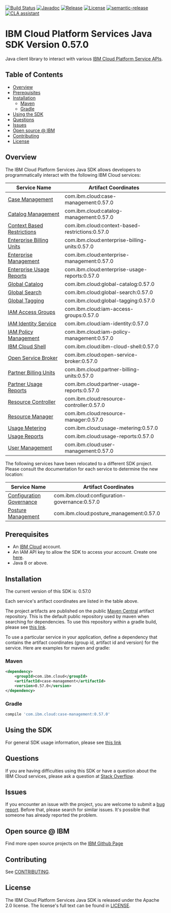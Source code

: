 [![Build Status](https://app.travis-ci.com/IBM/platform-services-java-sdk.svg?branch=main)](https://app.travis-ci.com/IBM/platform-services-java-sdk)
[![Javadoc](https://img.shields.io/static/v1?label=javadoc&message=latest&color=blue)](https://ibm.github.io/platform-services-java-sdk/docs/latest)
[![Release](https://img.shields.io/github/v/release/IBM/platform-services-java-sdk)](https://github.com/IBM/platform-services-java-sdk/releases/latest)
[![License](https://img.shields.io/badge/License-Apache%202.0-blue.svg)](https://opensource.org/licenses/Apache-2.0)
[![semantic-release](https://img.shields.io/badge/%20%20%F0%9F%93%A6%F0%9F%9A%80-semantic--release-e10079.svg)](https://github.com/semantic-release/semantic-release)
[![CLA assistant](https://cla-assistant.io/readme/badge/IBM/platform-services-java-sdk)](https://cla-assistant.io/IBM/platform-services-java-sdk)



# IBM Cloud Platform Services Java SDK Version 0.57.0

Java client library to interact with various 
[IBM Cloud Platform Service APIs](https://cloud.ibm.com/docs?tab=api-docs&category=platform_services).

## Table of Contents

<!--
  The TOC below is generated using the `markdown-toc` node package.

      https://github.com/jonschlinkert/markdown-toc

  You should regenerate the TOC after making changes to this file.

      npx markdown-toc --maxdepth 4 -i README.md
  -->

<!-- toc -->

- [Overview](#overview)
- [Prerequisites](#prerequisites)
- [Installation](#installation)
  * [Maven](#maven)
  * [Gradle](#gradle)
- [Using the SDK](#using-the-sdk)
- [Questions](#questions)
- [Issues](#issues)
- [Open source @ IBM](#open-source--ibm)
- [Contributing](#contributing)
- [License](#license)

<!-- tocstop -->

## Overview

The IBM Cloud Platform Services Java SDK allows developers to programmatically interact with the following IBM Cloud services:

Service Name | Artifact Coordinates
--- | --- 
[Case Management](https://cloud.ibm.com/apidocs/case-management?code=java) | com.ibm.cloud:case-management:0.57.0
[Catalog Management](https://cloud.ibm.com/apidocs/resource-catalog/private-catalog?code=java) | com.ibm.cloud:catalog-management:0.57.0
[Context Based Restrictions](https://cloud.ibm.com/apidocs/context-based-restrictions?code=java) | com.ibm.cloud:context-based-restrictions:0.57.0
[Enterprise Billing Units](https://cloud.ibm.com/apidocs/enterprise-apis/billing-unit?code=java) | com.ibm.cloud:enterprise-billing-units:0.57.0
[Enterprise Management](https://cloud.ibm.com/apidocs/enterprise-apis/enterprise?code=java) | com.ibm.cloud:enterprise-management:0.57.0
[Enterprise Usage Reports](https://cloud.ibm.com/apidocs/enterprise-apis/resource-usage-reports?code=java) | com.ibm.cloud:enterprise-usage-reports:0.57.0
[Global Catalog](https://cloud.ibm.com/apidocs/resource-catalog/global-catalog?code=java) | com.ibm.cloud:global-catalog:0.57.0
[Global Search](https://cloud.ibm.com/apidocs/search?code=java) | com.ibm.cloud:global-search:0.57.0
[Global Tagging](https://cloud.ibm.com/apidocs/tagging?code=java) | com.ibm.cloud:global-tagging:0.57.0
[IAM Access Groups](https://cloud.ibm.com/apidocs/iam-access-groups?code=java) | com.ibm.cloud:iam-access-groups:0.57.0
[IAM Identity Service](https://cloud.ibm.com/apidocs/iam-identity-token-api?code=java) | com.ibm.cloud:iam-identity:0.57.0
[IAM Policy Management](https://cloud.ibm.com/apidocs/iam-policy-management?code=java) | com.ibm.cloud:iam-policy-management:0.57.0
[IBM Cloud Shell](https://cloud.ibm.com/apidocs/cloudshell?code=java) | com.ibm.cloud:ibm-cloud-shell:0.57.0
[Open Service Broker](https://cloud.ibm.com/apidocs/resource-controller/ibm-cloud-osb-api?code=java) | com.ibm.cloud:open-service-broker:0.57.0
[Partner Billing Units](https://cloud.ibm.com/apidocs/partner-apis/billing-unit?code=java) | com.ibm.cloud:partner-billing-units:0.57.0
[Partner Usage Reports](https://cloud.ibm.com/apidocs/partner-apis/resource-usage-reports?code=java) | com.ibm.cloud:partner-usage-reports:0.57.0
[Resource Controller](https://cloud.ibm.com/apidocs/resource-controller/resource-controller?code=java) | com.ibm.cloud:resource-controller:0.57.0
[Resource Manager](https://cloud.ibm.com/apidocs/resource-controller/resource-manager?code=java) | com.ibm.cloud:resource-manager:0.57.0
[Usage Metering](https://cloud.ibm.com/apidocs/usage-metering?code=java) | com.ibm.cloud:usage-metering:0.57.0
[Usage Reports](https://cloud.ibm.com/apidocs/metering-reporting?code=java) | com.ibm.cloud:usage-reports:0.57.0
[User Management](https://cloud.ibm.com/apidocs/user-management?code=java) | com.ibm.cloud:user-management:0.57.0

The following services have been relocated to a different SDK project.
Please consult the documentation for each service to determine the new location:

Service Name | Artifact Coordinates
--- | --- 
[Configuration Governance](https://cloud.ibm.com/apidocs/security-compliance/config?code=java) | com.ibm.cloud:configuration-governance:0.57.0
[Posture Management](https://cloud.ibm.com/apidocs/security-compliance/posture?code=java) | com.ibm.cloud:posture_management:0.57.0

## Prerequisites

[ibm-cloud-onboarding]: https://cloud.ibm.com/registration

* An [IBM Cloud][ibm-cloud-onboarding] account.
* An IAM API key to allow the SDK to access your account. Create one [here](https://cloud.ibm.com/iam/apikeys).
* Java 8 or above.

## Installation
The current version of this SDK is: 0.57.0

Each service's artifact coordinates are listed in the table above.

The project artifacts are published on the public [Maven Central](https://repo1.maven.org/maven2/)
artifact repository.  This is the default public repository used by maven when searching for dependencies.
To use this repository within a gradle build, please see
[this link](https://docs.gradle.org/current/userguide/declaring_repositories.html).

To use a particular service in your application, define a dependency that contains the
artifact coordinates (group id, artifact id and version) for the service.
Here are examples for maven and gradle:

### Maven

```xml
<dependency>
    <groupId>com.ibm.cloud</groupId>
    <artifactId>case-management</artifactId>
    <version>0.57.0</version>
</dependency>
```

### Gradle
```gradle
compile 'com.ibm.cloud:case-management:0.57.0'
```

## Using the SDK
For general SDK usage information, please see [this link](https://github.com/IBM/ibm-cloud-sdk-common/blob/main/README.md)

## Questions

If you are having difficulties using this SDK or have a question about the IBM Cloud services,
please ask a question at
[Stack Overflow](http://stackoverflow.com/questions/ask?tags=ibm-cloud).

## Issues
If you encounter an issue with the project, you are welcome to submit a
[bug report](https://github.com/IBM/platform-services-java-sdk/issues).
Before that, please search for similar issues. It's possible that someone has already reported the problem.

## Open source @ IBM
Find more open source projects on the [IBM Github Page](http://ibm.github.io/)

## Contributing
See [CONTRIBUTING](CONTRIBUTING.md).

## License

The IBM Cloud Platform Services Java SDK is released under the Apache 2.0 license.
The license's full text can be found in
[LICENSE](LICENSE).

